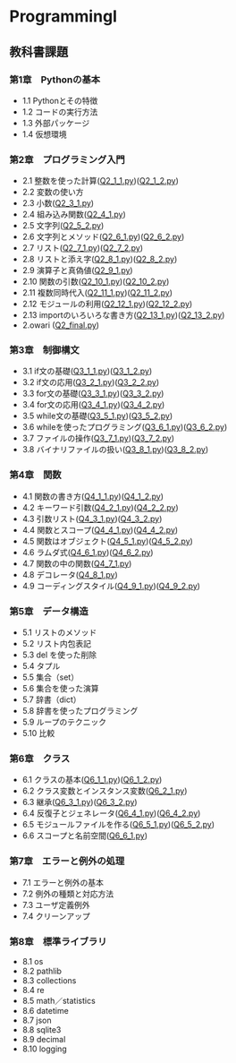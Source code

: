 # ProgrammingI

## 教科書課題

### 第1章　Pythonの基本
- 1.1 Pythonとその特徴
- 1.2 コードの実行方法
- 1.3 外部パッケージ
- 1.4 仮想環境
### 第2章　プログラミング入門
- 2.1 整数を使った計算([Q2_1_1.py](CHAPTER02/Q2_1_1.py))([Q2_1_2.py](CHAPTER02/Q2_1_2.py))
- 2.2 変数の使い方
- 2.3 小数([Q2_3_1.py](CHAPTER02/Q2_3_1.py))		
- 2.4 組み込み関数([Q2_4_1.py](CHAPTER02/Q2_4_1.py))
- 2.5 文字列([Q2_5_2.py](CHAPTER02/Q2_5_2.py))
- 2.6 文字列とメソッド([Q2_6_1.py](CHAPTER02/Q2_6_1.py))([Q2_6_2.py](CHAPTER02/Q2_6_2.py))
- 2.7 リスト([Q2_7_1.py](CHAPTER02/Q2_7_1.py))([Q2_7_2.py](CHAPTER02/Q2_7_2.py))
- 2.8 リストと添え字([Q2_8_1.py](CHAPTER02/Q2_8_1.py))([Q2_8_2.py](CHAPTER02/Q2_8_2.py))
- 2.9 演算子と真偽値([Q2_9_1.py](CHAPTER02/Q2_9_1.py))
- 2.10 関数の引数([Q2_10_1.py](CHAPTER02/Q2_10_1.py))([Q2_10_2.py](CHAPTER02/Q2_10_2.py))
- 2.11 複数同時代入([Q2_11_1.py](CHAPTER02/Q2_11_1.py))([Q2_11_2.py](CHAPTER02/Q2_11_2.py))
- 2.12 モジュールの利用([Q2_12_1.py](CHAPTER02/Q2_12_1.py))([Q2_12_2.py](CHAPTER02/Q2_12_2.py))
- 2.13 importのいろいろな書き方([Q2_13_1.py](CHAPTER02/Q2_13_1.py))([Q2_13_2.py](CHAPTER02/Q2_13_2.py))
- 2.owari ([Q2_final.py](CHAPTER02/Q2_final.py))
### 第3章　制御構文
- 3.1 if文の基礎([Q3_1_1.py](CHAPTER03/Q3_1_1.py))([Q3_1_2.py](CHAPTER03/Q3_1_2.py))
- 3.2 if文の応用([Q3_2_1.py](CHAPTER03/Q3_2_1.py))([Q3_2_2.py](CHAPTER03/Q3_2_2.py))
- 3.3 for文の基礎([Q3_3_1.py](CHAPTER03/Q3_3_1.py))([Q3_3_2.py](CHAPTER03/Q3_3_2.py))
- 3.4 for文の応用([Q3_4_1.py](CHAPTER03/Q3_4_1.py))([Q3_4_2.py](CHAPTER03/Q3_4_2.py))
- 3.5 while文の基礎([Q3_5_1.py](CHAPTER03/Q3_5_1.py))([Q3_5_2.py](CHAPTER03/Q3_5_2.py))
- 3.6 whileを使ったプログラミング([Q3_6_1.py](CHAPTER03/Q3_6_1.py))([Q3_6_2.py](CHAPTER03/Q3_6_2.py))
- 3.7 ファイルの操作([Q3_7_1.py](CHAPTER03/Q3_7_1.py))([Q3_7_2.py](CHAPTER03/Q3_7_2.py))
- 3.8 バイナリファイルの扱い([Q3_8_1.py](CHAPTER03/Q3_8_1.py))([Q3_8_2.py](CHAPTER03/Q3_8_2.py))
### 第4章　関数
- 4.1 関数の書き方([Q4_1_1.py](CHAPTER04/Q4_1_1.py))([Q4_1_2.py](CHAPTER04/Q4_1_2.py))
- 4.2 キーワード引数([Q4_2_1.py](CHAPTER04/Q4_2_1.py))([Q4_2_2.py](CHAPTER04/Q4_2_2.py))
- 4.3 引数リスト([Q4_3_1.py](CHAPTER04/Q4_3_1.py))([Q4_3_2.py](CHAPTER04/Q4_3_2.py))
- 4.4 関数とスコープ([Q4_4_1.py](CHAPTER04/Q4_4_1.py))([Q4_4_2.py](CHAPTER04/Q4_4_2.py))
- 4.5 関数はオブジェクト([Q4_5_1.py](CHAPTER04/Q4_5_1.py))([Q4_5_2.py](CHAPTER04/Q4_5_2.py))
- 4.6 ラムダ式([Q4_6_1.py](CHAPTER04/Q4_6_1.py))([Q4_6_2.py](CHAPTER04/Q4_6_2.py))
- 4.7 関数の中の関数([Q4_7_1.py](CHAPTER04/Q4_7_1.py))
- 4.8 デコレータ([Q4_8_1.py](CHAPTER04/Q4_8_1.py))
- 4.9 コーディングスタイル([Q4_9_1.py](CHAPTER04/Q4_9_1.py))([Q4_9_2.py](CHAPTER04/Q4_9_2.py))
### 第5章　データ構造
- 5.1 リストのメソッド
- 5.2 リスト内包表記
- 5.3 del を使った削除
- 5.4 タプル
- 5.5 集合（set）
- 5.6 集合を使った演算
- 5.7 辞書（dict）
- 5.8 辞書を使ったプログラミング
- 5.9 ループのテクニック
- 5.10 比較
### 第6章　クラス
- 6.1 クラスの基本([Q6_1_1.py](CHAPTER06/Q6_1_1.py))([Q6_1_2.py](CHAPTER06/Q6_1_2.py))
- 6.2 クラス変数とインスタンス変数([Q6_2_1.py](CHAPTER06/Q6_2_1.py))
- 6.3 継承([Q6_3_1.py](CHAPTER06/Q6_3_1.py))([Q6_3_2.py](CHAPTER06/Q6_3_2.py))
- 6.4 反復子とジェネレータ([Q6_4_1.py](CHAPTER06/Q6_4_1.py))([Q6_4_2.py](CHAPTER06/Q6_4_2.py))
- 6.5 モジュールファイルを作る([Q6_5_1.py](CHAPTER06/Q6_5_1.py))([Q6_5_2.py](CHAPTER06/Q6_5_2.py))
- 6.6 スコープと名前空間([Q6_6_1.py](CHAPTER06/Q6_6_1.py))
### 第7章　エラーと例外の処理
- 7.1 エラーと例外の基本
- 7.2 例外の種類と対応方法
- 7.3 ユーザ定義例外
- 7.4 クリーンアップ
### 第8章　標準ライブラリ
- 8.1 os
- 8.2 pathlib
- 8.3 collections
- 8.4 re
- 8.5 math／statistics
- 8.6 datetime
- 8.7 json
- 8.8 sqlite3
- 8.9 decimal
- 8.10 logging

